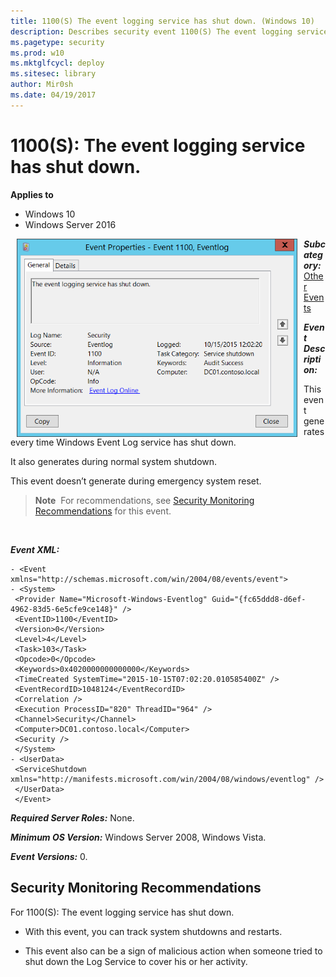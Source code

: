 ```yaml
---
title: 1100(S) The event logging service has shut down. (Windows 10)
description: Describes security event 1100(S) The event logging service has shut down.
ms.pagetype: security
ms.prod: w10
ms.mktglfcycl: deploy
ms.sitesec: library
author: Mir0sh
ms.date: 04/19/2017
---
```


# 1100(S): The event logging service has shut down.

**Applies to**
-   Windows 10
-   Windows Server 2016


<img src="images/event-1100.png" alt="Event 1100 illustration" width="449" height="317" hspace="10" align="left" />

***Subcategory:***&nbsp;[Other Events](other-events.md)

***Event Description:***

This event generates every time Windows Event Log service has shut down.

It also generates during normal system shutdown.

This event doesn’t generate during emergency system reset.

> **Note**&nbsp;&nbsp;For recommendations, see [Security Monitoring Recommendations](#security-monitoring-recommendations) for this event.

<br clear="all">

***Event XML:***
```
- <Event xmlns="http://schemas.microsoft.com/win/2004/08/events/event">
- <System>
 <Provider Name="Microsoft-Windows-Eventlog" Guid="{fc65ddd8-d6ef-4962-83d5-6e5cfe9ce148}" /> 
 <EventID>1100</EventID> 
 <Version>0</Version> 
 <Level>4</Level> 
 <Task>103</Task> 
 <Opcode>0</Opcode> 
 <Keywords>0x4020000000000000</Keywords> 
 <TimeCreated SystemTime="2015-10-15T07:02:20.010585400Z" /> 
 <EventRecordID>1048124</EventRecordID> 
 <Correlation /> 
 <Execution ProcessID="820" ThreadID="964" /> 
 <Channel>Security</Channel> 
 <Computer>DC01.contoso.local</Computer> 
 <Security /> 
 </System>
- <UserData>
 <ServiceShutdown xmlns="http://manifests.microsoft.com/win/2004/08/windows/eventlog" /> 
 </UserData>
 </Event>

```

***Required Server Roles:*** None.

***Minimum OS Version:*** Windows Server 2008, Windows Vista.

***Event Versions:*** 0.

## Security Monitoring Recommendations

For 1100(S): The event logging service has shut down.

-   With this event, you can track system shutdowns and restarts.

-   This event also can be a sign of malicious action when someone tried to shut down the Log Service to cover his or her activity.

